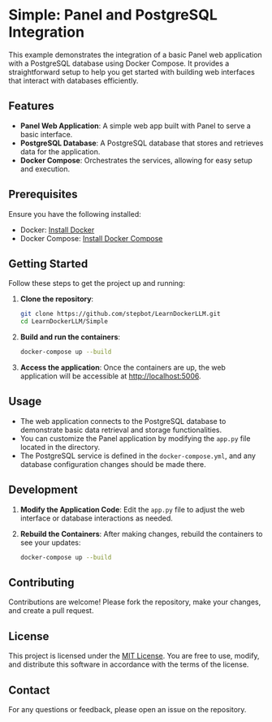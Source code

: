 # Simple: Panel and PostgreSQL Integration

This example demonstrates the integration of a basic Panel web application with a PostgreSQL database using Docker Compose. It provides a straightforward setup to help you get started with building web interfaces that interact with databases efficiently.

## Features

- **Panel Web Application**: A simple web app built with Panel to serve a basic interface.
- **PostgreSQL Database**: A PostgreSQL database that stores and retrieves data for the application.
- **Docker Compose**: Orchestrates the services, allowing for easy setup and execution.

## Prerequisites

Ensure you have the following installed:

- Docker: [Install Docker](https://docs.docker.com/get-docker/)
- Docker Compose: [Install Docker Compose](https://docs.docker.com/compose/install/)

## Getting Started

Follow these steps to get the project up and running:

1. **Clone the repository**: 
    ```bash
    git clone https://github.com/stepbot/LearnDockerLLM.git
    cd LearnDockerLLM/Simple
    ```

2. **Build and run the containers**:
   ```bash
   docker-compose up --build
   ```

3. **Access the application**: 
   Once the containers are up, the web application will be accessible at [http://localhost:5006](http://localhost:5006).

## Usage

- The web application connects to the PostgreSQL database to demonstrate basic data retrieval and storage functionalities.
- You can customize the Panel application by modifying the `app.py` file located in the directory.
- The PostgreSQL service is defined in the `docker-compose.yml`, and any database configuration changes should be made there.

## Development

1. **Modify the Application Code**: 
   Edit the `app.py` file to adjust the web interface or database interactions as needed.

2. **Rebuild the Containers**:
   After making changes, rebuild the containers to see your updates:
   ```bash
   docker-compose up --build
   ```

## Contributing

Contributions are welcome! Please fork the repository, make your changes, and create a pull request.

## License

This project is licensed under the [MIT License](../license.txt). You are free to use, modify, and distribute this software in accordance with the terms of the license.

## Contact

For any questions or feedback, please open an issue on the repository.

